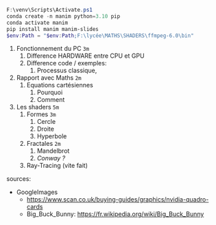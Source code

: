 [](T:\Sciences\club-programmation\setup\profile.ps1.txt)
```powershell
F:\venv\Scripts\Activate.ps1
conda create -n manim python=3.10 pip
conda activate manim
pip install manim manim-slides
$env:Path = "$env:Path;F:\lycée\MATHS\SHADERS\ffmpeg-6.0\bin"
```

1. Fonctionnement du PC `3m`
   1. Difference HARDWARE entre CPU et GPU
   2. Difference code / exemples:
      1. Processus classique, 
2. Rapport avec Maths `2m`
   1. Equations cartésiennes
      1. Pourquoi
      2. Comment
3. Les shaders `5m`
   1. Formes `3m`
      1. Cercle
      2. Droite
      3. Hyperbole
   2. Fractales `2m`
      1. Mandelbrot
      2. *Conway ?*
   3. Ray-Tracing (vite fait)


sources:
- GoogleImages
   - https://www.scan.co.uk/buying-guides/graphics/nvidia-quadro-cards
   - Big_Buck_Bunny: https://fr.wikipedia.org/wiki/Big_Buck_Bunny